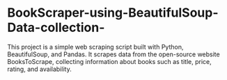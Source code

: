 # BookScraper-using-BeautifulSoup-Data-collection-
This project is a simple web scraping script built with Python, BeautifulSoup, and Pandas. It scrapes data from the open-source website BooksToScrape, collecting information about books such as title, price, rating, and availability.
